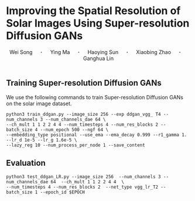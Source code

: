 # Improving the Spatial Resolution of Solar Images Using Super-resolution Diffusion GANs
<div align="center">
  Wei&nbsp;Song &emsp; <b>&middot;</b> &emsp;
  Ying&nbsp;Ma &emsp; <b>&middot;</b> &emsp;
  Haoying&nbsp;Sun &emsp; <b>&middot;</b> &emsp;
  Xiaobing&nbsp;Zhao &emsp; <b>&middot;</b> &emsp;
  Ganghua&nbsp;Lin
  <br> <br>
</div>

## Training Super-resolution Diffusion GANs ##
We use the following commands to train Super-resolution Diffusion GANs on the solar image dataset.
```
python3 train_ddgan.py --image_size 256 --exp ddgan_vgg_ T4 --num_channels 3 --num_channels_dae 64 \
--ch_mult 1 1 2 2 4 4 --num_timesteps 4 --num_res_blocks 2 --batch_size 4 --num_epoch 500 --ngf 64 \
--embedding_type positional --use_ema --ema_decay 0.999 --r1_gamma 1. --lr_d 1e-5 --lr_g 1.6e-5 \
--lazy_reg 10 --num_process_per_node 1 --save_content
```
## Evaluation ##
```
python3 test_ddgan_LR.py --image_size 256  --num_channels 3 --num_channels_dae 64  --ch_mult 1 1 2 2 4 4  \
--num_timesteps 4 --num_res_blocks 2  --net_type vgg_lr_T2 --batch_size 1 --epoch_id $EPOCH
```






